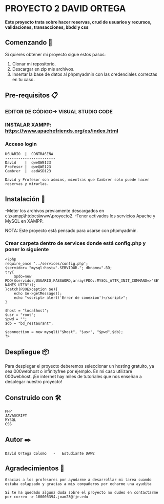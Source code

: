# PROYECTO 2 DAVID ORTEGA

**Este proyecto trata sobre hacer reservas, crud de usuarios y recursos, validaciones, transacciones, bbdd y css**

## Comenzando 🚀

Si quieres obtener mi proyecto sigue estos pasos:

1. Clonar mi repositorio.
2. Descargar en zip mis archivos.
3. Insertar la base de datos al phpmyadmin con las credenciales correctas en tu caso.


## Pre-requisitos 📋

### EDITOR DE CÓDIGO-> VISUAL STUDIO CODE
### INSTALAR XAMPP: https://www.apachefriends.org/es/index.html

### Acceso login
```
USUARIO  |  CONTRASEÑA
-----------------------
David    |  qweQWE123   
Profesor |  qweQWE123
Cambrer  |  asdASD123

David y Profesor son admins, mientras que Cambrer solo puede hacer reservas y mirarlas.
```

## Instalación 🔧
-Meter los archivos previamente descargados en c:\xampp\htdocs\www\proyecto2.
-Tener activados los servicios Apache y MySQL en XAMPP.

NOTA: Este proyecto está pensado para usarse con phpmyadmin.

### Crear carpeta dentro de services donde está config.php y poner lo siguiente
```
<?php
require_once '../services/config.php';
$servidor= "mysql:host=".SERVIDOR."; dbname=".BD; 
try{
    $pdo=new PDO($servidor,USUARIO,PASSWORD,array(PDO::MYSQL_ATTR_INIT_COMMAND=>"SET NAMES UTF8"));
}catch(PDOException $e){
    echo $e->getMessage();
    echo "<script> alert('Error de conexion')</script>";
}

$host = "localhost";
$usr = "root";
$pwd = "";
$db = "bd_restaurant";

$connection = new mysqli("$host", "$usr", "$pwd",$db);
?>
```

## Despliegue 📦

Para desplegar el proyecto deberemos seleccionar un hosting gratuito, ya sea 000webhost o infinityfree por ejemplo. En mi caso utilizaré 000webhost.
¡En internet hay miles de tutoriales que nos enseñan a desplegar nuestro proyecto!
## Construido con 🛠️

    PHP 
    JAVASCRIPT
    MYSQL
    CSS

## Autor ✒️

    David Ortega Colomo   -   Estudiante DAW2

## Agradecimientos 🍺

    Gracias a los profesores por ayudarme a desarrollar mi tarea cuando estaba colapsado y gracias a mis compañeros por echarme una ayudita

    Si te ha quedado alguna duda sobre el proyecto no dudes en contactarme por correo -> 100006394.joan23@fje.edu
